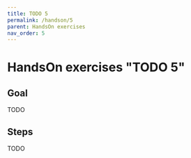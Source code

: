 ```yaml
---
title: TODO 5
permalink: /handson/5
parent: HandsOn exercises
nav_order: 5
---
```


# HandsOn exercises "TODO 5"

## Goal

TODO

## Steps

TODO
